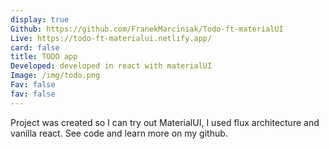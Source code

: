 ```yaml
---
display: true
Github: https://github.com/FranekMarciniak/Todo-ft-materialUI
Live: https://todo-ft-materialui.netlify.app/
card: false
title: TODO app
Developed: developed in react with materialUI
Image: /img/todo.png
Fav: false
fav: false
---
```


Project was created so I can try out MaterialUI, I used flux architecture and vanilla react. See code and learn more on my github.
